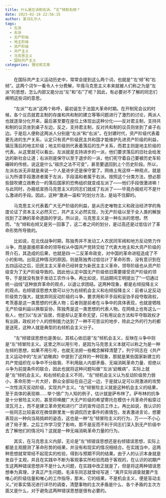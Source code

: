 ```yaml
---
title: 什么是左派和右派、“左”倾和右倾？
date: 2023-02-18 22:56:15
author: 某马扎尔人
tags:
  - 左派
  - 右派
  - 无产阶级
  - 地主阶级
  - 资产阶级
  - 共产主义
  - 马克思主义
  - 国际共产主义
categories: 理论和文章
---
```


　　在国际共产主义运动历史中，常常会提到这么两个词，也就是“‘左’倾”和“右倾”。这两个词乍一看令人十分费解，毕竟马克思主义本来就被人们称之为是“左派”的思想，怎么内部又能分出“左”和“右”了呢？因此，有必要对不了解的同志们阐明这些词的意思。

　　“左派”“右派”这两个称呼，最初诞生于法国大革命时期。在开制宪会议的时候，各个议员就君主制的存废和共和制的建立等等问题进行了激烈的讨论，两派人也就逐渐分化开来，最后甚至要在座位上体现出这种分化——反对君主制，支持共和制的议员坐到桌子左边，反之，支持君主制，反对共和制的议员则坐到了桌子右边。于是后人便称这两派人分别是“左派”和“右派”。在封建时代，资产阶级代表着更先进的生产关系，认定只有资产阶级民主共和国才能维护先进资产阶级的利益，镇压落后的地主阶级；地主阶级则代表着落后的生产关系，而君主则是地主阶级的代表。从这里就可以看出，左派就是支持进步的一派，他们要求落后的旧社会给发达的新社会让道；右派则是保守以至于退步的一派，他们死守着自己要被历史车轮碾碎的传统，说这是什么“祖宗之法不可变”，甚至要退回到上个历史阶段。所以，左派右派无非就是来说一个人是进步还是保守罢了。网络上有这样一种观点，就是认为所谓手段激进者属于左派，手段温和者属于右派。按照这个分类方法，想必那些鼓吹建立政教合一的落后国家的恐怖组织就变成左派了——他们手段很激进嘛！与此同时，办报纸宣扬马克思主义的同志们就成了右派了——毕竟办报纸可不是什么激进的手段。因此，这种“激进—温和”的划分方法，是站不住脚的。

　　马克思主义代表着广大无产阶级的利益，是从历史唯物主义和政治经济学的角度论证了资本主义必然灭亡，共产主义必然实现，为无产阶级以至于全人类的解放找到了正确的革命道路的学说。所以说，马克思主义是一种左派的思想。然而，“左”倾和右倾又是另一回事了，这二者之间的划分，是过高还是过低估计了革命形势所导致的。

　　比如说，在北伐战争时期，陈独秀并不发动工人农民同军阀和地方反动势力作斗争，而是直接把革命的领导权从中国共产党转交给了代表大地主和大资产阶级的蒋介石，其造成的后果，也就是四·一二反革命政变，对中国的革命进程造成了不小的影响。出现这种情况的原因，则是陈独秀过低估计了革命形势，没有意识到在五四运动之后，旧民主主义革命已经转变为新民主主义革命，领导阶级也从资产阶级变为了无产阶级导致的。因此他认定中国无产阶级依旧需要接受资产阶级的领导，于是就没有放手发动工农作斗争。再比如说，抗战期间王明提出了“一切通过统一战线”这种放弃革命的观点，以退让求团结。这两种现象，都是右倾投降主义的观点。右倾错误思想大致可以分为右倾机会主义和右倾投降主义：前者认定反动阶级势力强大，就放弃同反动阶级的斗争，要求用和平手段和妥协手段夺取政权，考茨基是这一类思想的代表人物；后者则是前者在斗争中的具体表现，也就是牺牲无产阶级利益以换取妥协，陈独秀是这一类思想的代表人物。在网络上也有这么一些人，他们以“左派”自居，但是却认定革命无望，只有用议会方法和平夺取政权才有出路，政权对个人的控制能力达到了一种不可思议的地步，除此之外的行为的都是送死，这种人就是典型的右倾机会主义分子。

　　“左”倾错误思想也是类似，其核心依旧是“左”倾机会主义，反映在斗争中则是“左”倾冒险主义。这里之所以用引号，是因为马克思主义本就可以称之为是一种左倾的思想，如果不用引号，也就无法把一些概念解释清楚了。列宁同志在《共产主义运动中的“左派”幼稚病》中提到了这样的一种现象，那就是某些国家新建立的共产党组织在斗争中不分敌我、不利用敌人内部矛盾、无端消耗革命力量、拒绝以斗争为前提条件的联合，因此也就将这种问题叫做“‘左派’幼稚病”，实际上就是“左”倾机会主义。和右倾机会主义不同，“左”倾机会主义认为反动阶级势力弱小，革命形势一片大好，群众全部站在自己这一边，于是就认定可以用激进的攻势一次性消灭反动阶级，实现共产主义。“左”倾冒险主义就是这种机会主义的结果，至于具体的表现嘛……举个很广为人知的例子，估计就是萨布林了。萨布林的抗争是十分冒险主义的，甚至将唤醒广大无产阶级的希望寄托在模仿十月革命开船穿过涅瓦河上，而不是建立革命党和进行广泛的宣传动员工作上。再比如说，我认识的一些同志比较喜欢在微信群里发一些调侃历史事件的表情包，发表激进言论，想要表现出一种向当局挑衅的姿态，这也是一种“左”倾冒险主义的行为，万一一不小心进了局子里，之后工作学习受了影响，那不是反而不利于同志们深入到无产阶级中去了解他们的情况吗？这就是一种无端消耗革命力量的行为。

　　其实，在马克思主义内部，无论是”左”倾错误思想还是右倾错误思想，实际上都是主观臆测了革命形势的结果，并没有和现实的情况相结合。在实践当中，这两种思想就常常经不起现实的检验，得到与预期不同的结果。由于人的认识本身就是发自于主观，并且在实践中不断为客观事实所检验而趋于客观的，在认识的初期产生这两种错误思想并不是什么大问题，在实践中改正就是了，但是将这两种错误思想奉为真理，才真正产生问题。毛泽东同志就曾经写道：“离开实际调查就要产生唯心的阶级估量和唯心的工作指导，那末，它的结果，不是机会主义，便是盲动主义。”对事实情况进行详尽的调查，清楚事物的主次矛盾是什么、各个矛盾的主次方面又是什么，对于避免这两种错误思想是很有必要的。